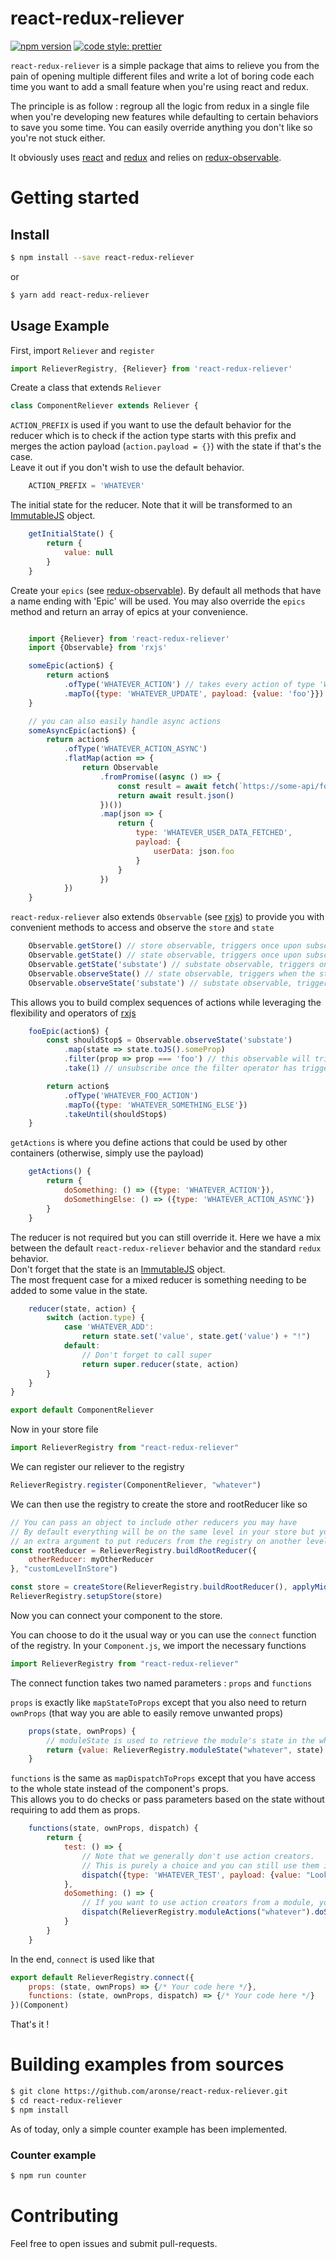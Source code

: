 # react-redux-reliever

[![npm version](https://img.shields.io/npm/v/react-redux-reliever.svg?style=flat-square)](https://www.npmjs.com/package/react-redux-reliever)
[![code style: prettier](https://img.shields.io/badge/code_style-prettier-ff69b4.svg?style=flat-square)](https://github.com/prettier/prettier)

`react-redux-reliever` is a simple package that aims to relieve you from the pain of opening multiple different files and write a lot of boring code each time you want to add a small feature when you're using react and redux.

The principle is as follow : regroup all the logic from redux in a single file when you're developing new features while defaulting to certain behaviors to save you some time. You can easily override anything you don't like so you're not stuck either.

It obviously uses [react](https://github.com/facebook/react) and [redux](https://github.com/reactjs/redux) and relies on [redux-observable](https://github.com/redux-observable/redux-observable).

# Getting started

## Install

```sh
$ npm install --save react-redux-reliever
```
or

```sh
$ yarn add react-redux-reliever
```

## Usage Example

First, import `Reliever` and `register`
```javascript
import RelieverRegistry, {Reliever} from 'react-redux-reliever'
```

Create a class that extends `Reliever`
```javascript
class ComponentReliever extends Reliever {
```

`ACTION_PREFIX` is used if you want to use the default behavior for the reducer which is to check if the action type starts with this prefix and merges the action payload (`action.payload = {}`) with the state if that's the case.  
Leave it out if you don't wish to use the default behavior.
```javascript
    ACTION_PREFIX = 'WHATEVER'
```

The initial state for the reducer. Note that it will be transformed to an [ImmutableJS](https://facebook.github.io/immutable-js/) object.
```javascript
    getInitialState() {
        return {
            value: null
        }
    }
```

Create your `epics` (see [redux-observable](https://github.com/redux-observable/redux-observable)). By default all methods that have a name ending with 'Epic' will be used. You may also override the `epics` method and return an array of epics at your convenience.
```javascript

    import {Reliever} from 'react-redux-reliever'
    import {Observable} from 'rxjs'

    someEpic(action$) {
        return action$
            .ofType('WHATEVER_ACTION') // takes every action of type 'WHATEVER_ACTION' from the action stream
            .mapTo({type: 'WHATEVER_UPDATE', payload: {value: 'foo'}}) // then maps the action to an action of type 'WHATEVER_UPDATE'. payload will be applied to the state automatically without using a reducer
    }

    // you can also easily handle async actions
    someAsyncEpic(action$) {
        return action$
            .ofType('WHATEVER_ACTION_ASYNC')
            .flatMap(action => {
                return Observable
                    .fromPromise((async () => {
                        const result = await fetch(`https://some-api/foo?userId=${action.userId}`)
                        return await result.json()
                    })())
                    .map(json => {
                        return {
                            type: 'WHATEVER_USER_DATA_FETCHED',
                            payload: {
                                userData: json.foo
                            }
                        }
                    })
            })
    }
```

`react-redux-reliever` also extends `Observable` (see [rxjs](https://github.com/reactivex/rxjs)) to provide you with convenient methods to access and observe the `store` and `state`
```javascript
    Observable.getStore() // store observable, triggers once upon subscription
    Observable.getState() // state observable, triggers once upon subscription
    Observable.getState('substate') // substate observable, triggers once upon subscription
    Observable.observeState() // state observable, triggers when the state changes
    Observable.observeState('substate') // substate observable, triggers when the state changes
```

This allows you to build complex sequences of actions while leveraging the flexibility and operators of [rxjs](https://github.com/reactivex/rxjs)

```javascript
    fooEpic(action$) {
        const shouldStop$ = Observable.observeState('substate')
            .map(state => state.toJS().someProp)
            .filter(prop => prop === 'foo') // this observable will trigger when the property someProp === 'foo'
            .take(1) // unsubscribe once the filter operator has triggered

        return action$
            .ofType('WHATEVER_FOO_ACTION')
            .mapTo({type: 'WHATEVER_SOMETHING_ELSE'})
            .takeUntil(shouldStop$)
    }
```

`getActions` is where you define actions that could be used by other containers (otherwise, simply use the payload)
```javascript
    getActions() {
        return {
            doSomething: () => ({type: 'WHATEVER_ACTION'}),
            doSomethingElse: () => ({type: 'WHATEVER_ACTION_ASYNC'})         
        }
    }
```

The reducer is not required but you can still override it. Here we have a mix between the default `react-redux-reliever` behavior and the standard `redux` behavior.  
Don't forget that the state is an [ImmutableJS](https://facebook.github.io/immutable-js/) object.  
The most frequent case for a mixed reducer is something needing to be added to some value in the state.
```javascript
    reducer(state, action) {
        switch (action.type) {
            case 'WHATEVER_ADD':
                return state.set('value', state.get('value') + "!")
            default:
                // Don't forget to call super
                return super.reducer(state, action)
        }
    }
}

export default ComponentReliever
```

Now in your store file
```javascript
import RelieverRegistry from "react-redux-reliever"
```
We can register our reliever to the registry
```javascript
RelieverRegistry.register(ComponentReliever, "whatever")
```

We can then use the registry to create the store and rootReducer like so
```javascript
// You can pass an object to include other reducers you may have
// By default everything will be on the same level in your store but you can pass
// an extra argument to put reducers from the registry on another level
const rootReducer = RelieverRegistry.buildRootReducer({
    otherReducer: myOtherReducer
}, "customLevelInStore")

const store = createStore(RelieverRegistry.buildRootReducer(), applyMiddleware(RelieverRegistry.middleware(), logger))
RelieverRegistry.setupStore(store)
```

Now you can connect your component to the store.  

You can choose to do it the usual way or you can use the `connect` function of the registry.
In your `Component.js`, we import the necessary functions
```javascript
import RelieverRegistry from "react-redux-reliever"
```

The connect function takes two named parameters : `props` and `functions`

`props` is exactly like `mapStateToProps` except that you also need to return `ownProps` (that way you are able to easily remove unwanted props)
```javascript
    props(state, ownProps) {
        // moduleState is used to retrieve the module's state in the whole store
        return {value: RelieverRegistry.moduleState("whatever", state).get('value'), ...ownProps}
    }
```

`functions` is the same as `mapDispatchToProps` except that you have access to the whole state instead of the component's props.  
This allows you to do checks or pass parameters based on the state without requiring to add them as props.
```javascript
    functions(state, ownProps, dispatch) {
        return {
            test: () => {
                // Note that we generally don't use action creators.
                // This is purely a choice and you can still use them if you want.
                dispatch({type: 'WHATEVER_TEST', payload: {value: "Looking good !"}})
            },
            doSomething: () => {
                // If you want to use action creators from a module, you could do so like that by using its name
                dispatch(RelieverRegistry.moduleActions("whatever").doSomething())
            }
        }
    }
```

In the end, `connect` is used like that
```javascript
export default RelieverRegistry.connect({
    props: (state, ownProps) => {/* Your code here */},
    functions: (state, ownProps, dispatch) => {/* Your code here */}
})(Component)
```

That's it !

# Building examples from sources

```sh
$ git clone https://github.com/aronse/react-redux-reliever.git
$ cd react-redux-reliever
$ npm install
```

As of today, only a simple counter example has been implemented.

### Counter example

```sh
$ npm run counter
```

# Contributing

Feel free to open issues and submit pull-requests.
